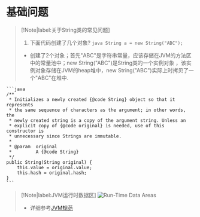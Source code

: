 # 基础问题

> [!Note|label:关于String类的常见问题]
> 1. 下面代码创建了几个对象?
    ```java
    String a = new String("ABC");
    ```
>   + 创建了2个对象；首先"ABC"是字符串常量，应该存储在JVM的方法区中的常量池中；new String("ABC")是String类的一个实例对象
，该实例对象存储在JVM的heap堆中，new String("ABC")实际上时拷贝了一个"ABC"在堆中.
>       
    ```java
    /**
     * Initializes a newly created {@code String} object so that it represents
     * the same sequence of characters as the argument; in other words, the
     * newly created string is a copy of the argument string. Unless an
     * explicit copy of {@code original} is needed, use of this constructor is
     * unnecessary since Strings are immutable.
     *
     * @param  original
     *         A {@code String}
     */
    public String(String original) {
        this.value = original.value;
        this.hash = original.hash;
    }
    ```

> [!Note|label:JVM运行时数据区]
![Run-Time Data Areas](/../Image/BasicProblem/JVM_Run-Time_Data_Areas.jpg)
> + 详细参考[JVM规范](https://docs.oracle.com/javase/specs/jvms/se8/html/index.html)
